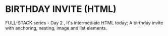 # BIRTHDAY INVITE (HTML)
FULL-STACK series - Day 2 , It's intermediate HTML today; A birthday invite with anchoring, nesting, image and list elements.
